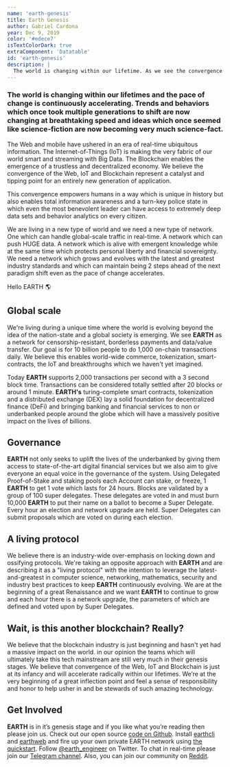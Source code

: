 ```yaml
---
name: 'earth-genesis'
title: Earth Genesis
author: Gabriel Cardona
year: Dec 9, 2019
color: '#edece7'
isTextColorDark: true
extraComponent: 'Datatable'
id: 'earth-genesis'
description: |
  The world is changing within our lifetime. As we see the convergence of the Web, IoT and the Blockchain, we’re witnessing the convergence of the digital and the physical. We need a new type of network for a new type of world.
---
```


### The world is changing within our lifetimes and the pace of change is continuously accelerating. Trends and behaviors which once took multiple generations to shift are now changing at breathtaking speed and ideas which once seemed like science-fiction are now becoming very much science-fact.

The Web and mobile have ushered in an era of real-time ubiquitous information. The Internet-of-Things (IoT) is making the very fabric of our world smart and streaming with Big Data. The Blockchain enables the emergence of a trustless and decentralized economy. We believe the convergence of the Web, IoT and Blockchain represent a catalyst and tipping point for an entirely new generation of application.

This convergence empowers humans in a way which is unique in history but also enables total information awareness and a turn-key police state in which even the most benevolent leader can have access to extremely deep data sets and behavior analytics on every citizen.

We are living in a new type of world and we need a new type of network. One which can handle global-scale traffic in real-time. A network which can push HUGE data. A network which is alive with emergent knowledge while at the same time which protects personal liberty and financial sovereignty. We need a network which grows and evolves with the latest and greatest industry standards and which can maintain being 2 steps ahead of the next paradigm shift even as the pace of change accelerates.

Hello EARTH 🌎

<image-responsive
    imageURL="blog/earth-genesis/globalscale.jpg"
    width="100%"
    alt="Global scale"
/>

## Global scale

We're living during a unique time where the world is evolving beyond the idea of the nation-state and a global society is emerging. We see **EARTH** as a network for censorship-resistant, borderless payments and data/value transfer. Our goal is for 10 billion people to do 1,000 on-chain transactions daily. We believe this enables world-wide commerce, tokenization, smart-contracts, the IoT and breakthroughs which we haven't yet imagined.

Today **EARTH** supports 2,000 transactions per second with a 3 second block time. Transactions can be considered totally settled after 20 blocks or around 1 minute. **EARTH's** turing-complete smart contracts, tokenization and a distributed exchange (DEX) lay a solid foundation for decentralized finance (DeFi) and bringing banking and financial services to non or underbanked people around the globe which will have a massively positive impact on the lives of billions.

## Governance

**EARTH** not only seeks to uplift the lives of the underbanked by giving them access to state-of-the-art digital financial services but we also aim to give everyone an equal voice in the governance of the system. Using Delegated Proof-of-Stake and staking pools each Account can stake, or freeze, 1 **EARTH** to get 1 vote which lasts for 24 hours. Blocks are validated by a group of 100 super delegates. These delegates are voted in and must burn 10,000 **EARTH** to put their name on a ballot to become a Super Delegate. Every hour an election and network upgrade are held. Super Delegates can submit proposals which are voted on during each election.

<image-responsive
    imageURL="blog/earth-genesis/alive.jpg"
    width="100%"
    alt="Alive"
/>

## A living protocol

We believe there is an industry-wide over-emphasis on locking down and ossifying protocols. We're taking an opposite approach with **EARTH** and are describing it as a "living protocol" with the intention to leverage the latest-and-greatest in computer science, networking, mathematics, security and industry best practices to keep **EARTH** continuously evolving. We are at the beginning of a great Renaissance and we want **EARTH** to continue to grow and each hour there is a network upgrade, the parameters of which are defined and voted upon by Super Delegates.

## Wait, is this another blockchain? Really?

We believe that the blockchain industry is just beginning and hasn't yet had a massive impact on the world. in our opinion the teams which will ultimately take this tech mainstream are still very much in their genesis stages. We believe that convergence of the Web, IoT and Blockchain is just at its infancy and will accelerate radically within our lifetimes. We’re at the very beginning of a great inflection point and feel a sense of responsibility and honor to help usher in and be stewards of such amazing technology.

<image-responsive
    imageURL="blog/earth-genesis/people.jpg"
    width="100%"
    alt="Get involved"
/>

## Get Involved

**EARTH** is in it’s genesis stage and if you like what you’re reading then please join us. Check out our open source [code on Github](https://github.com/earthengineering). Install [earthcli](https://www.npmjs.com/package/earthcli) and [earthweb](https://www.npmjs.com/package/earthweb) and fire up your own private EARTH network using [the quickstart](https://github.com/EarthEngineering/docker-earth-quickstart). Follow [@earth_engineer](https://twitter.com/earth_engineer) on Twitter. To chat in real-time please join our [Telegram channel](https://t.me/earthengineering). Also, you can join our community on [Reddit](https://www.reddit.com/r/EarthEngineering).

